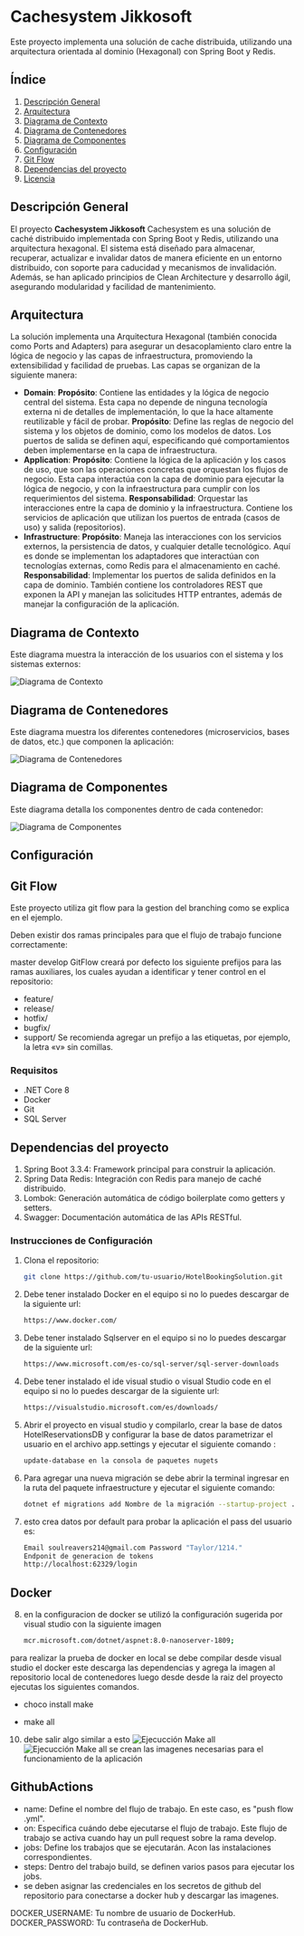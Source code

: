 # Cachesystem Jikkosoft

Este proyecto implementa una solución de cache distribuida, utilizando una arquitectura orientada al dominio (Hexagonal) con Spring Boot y Redis.

## Índice

1. [Descripción General](#descripción-general)
2. [Arquitectura](#arquitectura)
3. [Diagrama de Contexto](#diagrama-de-contexto)
4. [Diagrama de Contenedores](#diagrama-de-contenedores)
5. [Diagrama de Componentes](#diagrama-de-componentes)
6. [Configuración](#configuración)
7. [Git Flow](#git-flow)
8. [Dependencias del proyecto](#dependencias-del-proyecto)
9. [Licencia](#licencia)

## Descripción General

El proyecto **Cachesystem Jikkosoft** Cachesystem es una solución de caché distribuido implementada con Spring Boot y Redis, utilizando una arquitectura hexagonal. El sistema está diseñado para almacenar, recuperar, actualizar e invalidar datos de manera eficiente en un entorno distribuido, con soporte para caducidad y mecanismos de invalidación. Además, se han aplicado principios de Clean Architecture y desarrollo ágil, asegurando modularidad y facilidad de mantenimiento.

## Arquitectura

La solución implementa una Arquitectura Hexagonal (también conocida como Ports and Adapters) para asegurar un desacoplamiento claro entre la lógica de negocio y las capas de infraestructura, promoviendo la extensibilidad y facilidad de pruebas. Las capas se organizan de la siguiente manera:

- **Domain**: 
   **Propósito**: Contiene las entidades y la lógica de negocio central del sistema. Esta capa no depende de ninguna tecnología externa ni de detalles de implementación, lo que la hace altamente reutilizable y fácil de probar.
   **Propósito**: Define las reglas de negocio del sistema y los objetos de dominio, como los modelos de datos. Los puertos de salida se definen aquí, especificando qué comportamientos deben implementarse en la capa de infraestructura.
- **Application**: 
   **Propósito**: Contiene la lógica de la aplicación y los casos de uso, que son las operaciones concretas que orquestan los flujos de negocio. Esta capa interactúa con la capa de dominio para ejecutar la lógica de negocio, y con la infraestructura para cumplir con los requerimientos del sistema.
   **Responsabilidad**: Orquestar las interacciones entre la capa de dominio y la infraestructura. Contiene los servicios de aplicación que utilizan los puertos de entrada (casos de uso) y salida (repositorios).
- **Infrastructure**: 
   **Propósito**: Maneja las interacciones con los servicios externos, la persistencia de datos, y cualquier detalle tecnológico. Aquí es donde se implementan los adaptadores que interactúan con tecnologías externas, como Redis para el almacenamiento en caché.
   **Responsabilidad**: Implementar los puertos de salida definidos en la capa de dominio. También contiene los controladores REST que exponen la API y manejan las solicitudes HTTP entrantes, además de manejar la configuración de la aplicación.


## Diagrama de Contexto

Este diagrama muestra la interacción de los usuarios con el sistema y los sistemas externos:

![Diagrama de Contexto](img/JikosofftApi-Contexto.png)

## Diagrama de Contenedores

Este diagrama muestra los diferentes contenedores (microservicios, bases de datos, etc.) que componen la aplicación:

![Diagrama de Contenedores](img/JikosofftApi-Contenedores.png)

## Diagrama de Componentes

Este diagrama detalla los componentes dentro de cada contenedor:

![Diagrama de Componentes](img/JikosofftApi-Componentes.png)


## Configuración

## Git Flow
Este proyecto utiliza git flow para la gestion del branching como se explica en el ejemplo.

Deben existir dos ramas principales para que el flujo de trabajo funcione correctamente:

 

master
develop
GitFlow creará por defecto los siguiente prefijos para las ramas auxiliares, los cuales ayudan a identificar y tener control en el repositorio:

- feature/
- release/
- hotfix/
- bugfix/
- support/
Se recomienda agregar un prefijo a las etiquetas, por ejemplo, la letra «v» sin comillas.

### Requisitos

- .NET Core 8
- Docker
- Git
- SQL Server
## Dependencias del proyecto
1. Spring Boot 3.3.4: Framework principal para construir la aplicación.
2. Spring Data Redis: Integración con Redis para manejo de caché distribuido.
3. Lombok: Generación automática de código boilerplate como getters y setters.
4. Swagger: Documentación automática de las APIs RESTful.

### Instrucciones de Configuración

1. Clona el repositorio:
   ```bash
   git clone https://github.com/tu-usuario/HotelBookingSolution.git
2. Debe tener instalado Docker en el equipo si no lo puedes descargar de la siguiente url:
   ```bash
   https://www.docker.com/
3. Debe  tener instalado Sqlserver en el equipo si no lo puedes descargar de la siguiente url:
   ```bash
   https://www.microsoft.com/es-co/sql-server/sql-server-downloads

4. Debe  tener instalado el ide visual studio o visual Studio code en el equipo si no lo puedes descargar de la siguiente url:
   ```bash
   https://visualstudio.microsoft.com/es/downloads/

5. Abrir el proyecto en visual studio y compilarlo, crear la base de datos HotelReservationsDB  y configurar  la base de datos  parametrizar el usuario en el archivo app.settings y ejecutar el siguiente comando :
   ```bash
   update-database en la consola de paquetes nugets
6. Para agregar una nueva migración se debe abrir la terminal ingresar en la ruta del paquete infraestructure y ejecutar el siguiente comando:
   ```bash
   dotnet ef migrations add Nombre de la migración --startup-project ../WebApi.csproj
7. esto crea datos por default para probar la aplicación el pass del usuario es:
   ```bash
   Email soulreavers214@gmail.com Password "Taylor/1214."
   Endponit de generacion de tokens 
   http://localhost:62329/login
## Docker
8. en la configuracion de docker se utilizó la configuración sugerida por visual studio  con la siguiente imagen
   ```bash
   mcr.microsoft.com/dotnet/aspnet:8.0-nanoserver-1809;
para realizar la prueba de docker en local se debe compilar desde visual studio el docker este descarga las dependencias y agrega la imagen al repositorio local de contenedores  luego desde 
desde la raiz del proyecto ejecutas los siguientes comandos.
-  choco install make

- make all
10.   debe salir algo similar a esto
![Ejecucción Make all](img/makeall.png)
![Ejecucción Make all](img/makeall2.png)
se crean las imagenes necesarias para el funcionamiento de la aplicación
## GithubActions

- name: Define el nombre del flujo de trabajo. En este caso, es "push flow .yml".
- on: Especifica cuándo debe ejecutarse el flujo de trabajo. Este flujo de trabajo se activa cuando hay un pull request sobre la rama  develop.
- jobs: Define los trabajos que se ejecutarán. Acon las instalaciones correspondientes.
- steps: Dentro del trabajo build, se definen varios pasos para ejecutar los jobs.
- se deben asignar las credenciales en los secretos de github del repositorio para conectarse a docker hub y descargar las imagenes.

DOCKER_USERNAME: Tu nombre de usuario de DockerHub.
DOCKER_PASSWORD: Tu contraseña de DockerHub.

